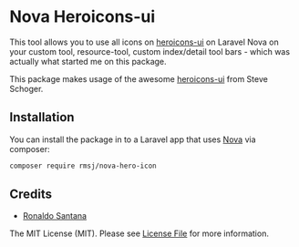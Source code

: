 # Nova Heroicons-ui

This tool allows you to use all icons on [heroicons-ui](https://github.com/sschoger/heroicons-ui) on Laravel Nova
on your custom tool, resource-tool, custom index/detail tool bars - which was actually what started me on this package.

This package makes usage of the awesome [heroicons-ui](https://github.com/sschoger/heroicons-ui) from Steve Schoger. 

## Installation

You can install the package in to a Laravel app that uses [Nova](https://nova.laravel.com) via composer:

```bash
composer require rmsj/nova-hero-icon
```

## Credits

- [Ronaldo Santana](https://github.com/rmsj)

The MIT License (MIT). Please see [License File](LICENSE.md) for more information.
